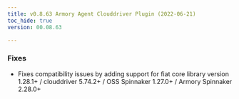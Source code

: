 ```yaml
---
title: v0.8.63 Armory Agent Clouddriver Plugin (2022-06-21)
toc_hide: true
version: 00.08.63

---
```


### Fixes
- Fixes compatibility issues by adding support for fiat core library version 1.28.1+ / clouddriver 5.74.2+ / OSS Spinnaker 1.27.0+ / Armory Spinnaker 2.28.0+

